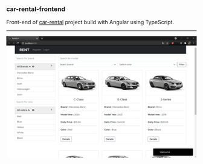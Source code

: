 ### car-rental-frontend
Front-end of [car-rental](https://github.com/SerkanUludag/car-rental "car-rental") project build with Angular using TypeScript.

------------


![home-screen](https://github.com/SerkanUludag/car-rental-frontend/blob/master/home.png?raw=true)

